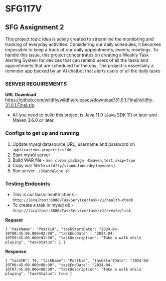 # SFG117V
## SFG Assignment 2


This project topic idea is solely created to streamline the monitoring and tracking of everyday activities. Considering our daily schedules, it becomes impossible to keep a track of our daily appointments, events, meetings. To handle this issue, this project concentrates on creating a Weekly Task Alerting System for devices that can remind users of all the tasks and appointments that are scheduled for the day. The project is essentially a reminder app backed by an AI chatbot that alerts users of all the daily tasks


### SERVER REQUIREMENTS

**URL Download** https://github.com/wildfly/wildfly/releases/download/31.0.1.Final/wildfly-31.0.1.Final.zip


- All you need to build this project is Java 11.0 (Java SDK 11) or later and Maven 3.6.0 or later.


### Configs to get up and running

1. Update mysql datasource URL, username and password on `applications.properties` file 
2. Start mysql server
3. Build WAR file - `mvn clean package -Dmaven.test.skip=true`
4. Copy war file to `wildfly/standalone/deployments/`
5. Run server `./Standalone.sh`

### Testing Endpoints

- This is our basic health check - `http://localhost:8080/TaskService/task/v1/health-check`
- To create a task in mysql db - `http://localhost:8080/TaskService/task/v1/create/task`

**Request**

`{
    "taskName": "Postkid",
    "taskStartDate": "2024-04-10T08:45:00.000+02:00",
    "taskEndDate" : "2024-04-10T09:45:00.000+02:00",
    "taskDescription": "Take a walk while playing",
    "taskStatus": 1
}`


**Response**

`{
    "taskID": 74,
    "taskName": "Postkid",
    "taskStartDate": "2024-04-10T06:45:00.000+00:00",
    "taskEndDate": "2024-04-10T07:45:00.000+00:00",
    "taskDescription": "Take a walk while playing",
    "taskStatus": true
}`

